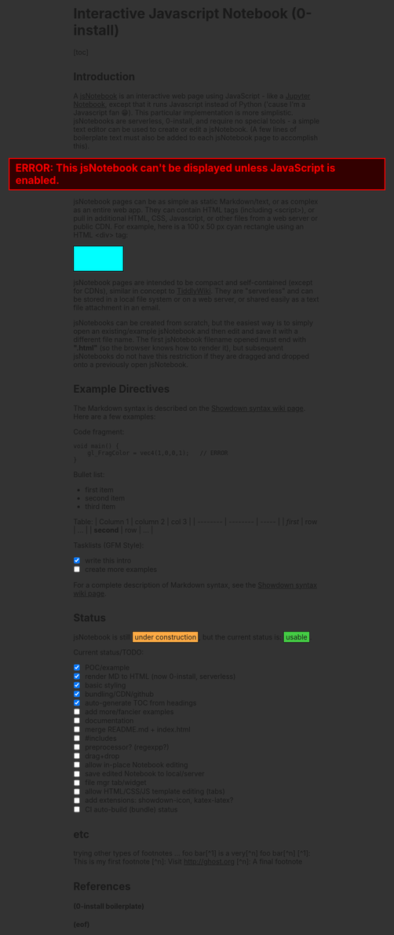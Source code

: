 # Interactive Javascript Notebook (0-install)
[toc]

## Introduction
A [jsNotebook](https://github.com/djulien/jsNotebook) is an interactive web page using JavaScript - like a [Jupyter Notebook](https://jupyter.org), except that it runs Javascript instead of Python ('cause I'm a Javascript fan &#x1F601;).  This particular implementation is more simplistic.  jsNotebooks are serverless, 0-install, and require no special tools - a simple text editor can be used to create or edit a jsNotebook.  (A few lines of boilerplate text must also be added to each jsNotebook page to accomplish this).

jsNotebook pages are stored as **Markdown** (text) files to allow quick and easy formatting.  [Showdown](https://github.com/showdownjs/showdown) is used to render the Markdown text as **HTML** for display in the browser, where it can then be viewed or edited *interactively* (not there yet).

jsNotebook pages can be as simple as static Markdown/text, or as complex as an entire web app.  They can contain HTML tags (including &lt;script&gt;), or pull in additional HTML, CSS, Javascript, or other files from a web server or public CDN.  For example, here is a 100 x 50 px cyan rectangle using an HTML \<div> tag: <div style="width: 100px; height: 50px; background-color: #0ff; border: 1px solid black;"></div>

jsNotebook pages are intended to be compact and self-contained (except for CDNs), similar in concept to [TiddlyWiki](https://tiddlywiki.com).  They are "serverless" and can be stored in a local file system or on a web server, or shared easily as a text file attachment in an email.

jsNotebooks can be created from scratch, but the easiest way is to simply open an existing/example jsNotebook and then edit and save it with a different file name.  The first jsNotebook filename opened must end with **".html"** (so the browser knows how to render it), but subsequent jsNotebooks do not have this restriction if they are dragged and dropped onto a previously open jsNotebook.

## Example Directives
The Markdown syntax is described on the [Showdown syntax wiki page](https://github.com/showdownjs/showdown/wiki/Showdown's-Markdown-syntax).  Here are a few examples:

Code fragment:
```
void main() {
    gl_FragColor = vec4(1,0,0,1);	// ERROR
}
```

Bullet list:
* first item
* second item
* third item

Table:
| Column 1 | column 2 | col 3 |
| -------- | -------- | ----- |
| *first*  | row | \... |
| **second** | row | \... |

Tasklists (GFM Style):
- [x] write this intro
- [ ] create more examples

For a complete description of Markdown syntax, see the [Showdown syntax wiki page](https://github.com/showdownjs/showdown/wiki/Showdown's-Markdown-syntax).

## Status
jsNotebook is still <span style="background-color: #fa4; padding: 2px 4px; border: 1px solid;">under construction</span>, but the current status is: <span style="background-color: #4c4; padding: 2px 4px; border: 1px solid;">usable</span>.

Current status/TODO:
- [x] POC/example
- [x] render MD to HTML (now 0-install, serverless)
- [x] basic styling
- [x] bundling/CDN/github
- [x] auto-generate TOC from headings
- [ ] add more/fancier examples
- [ ] documentation
- [ ] merge README.md + index.html
- [ ] #includes
- [ ] preprocessor? (regexpp?)
- [ ] drag+drop
- [ ] allow in-place Notebook editing
- [ ] save edited Notebook to local/server
- [ ] file mgr tab/widget
- [ ] allow HTML/CSS/JS template editing (tabs)
- [ ] add extensions: showdown-icon, katex-latex?
- [ ] CI auto-build (bundle) status

## etc
trying other types of footnotes ...
foo bar[^1] is a very[^n] foo bar[^n] [^1]: This is my first footnote [^n]: Visit http://ghost.org [^n]: A final footnote

## References
[^showdown]: source: https://github.com/showdownjs/showdown
   wiki: https://github.com/showdownjs/showdown/wiki/Showdown's-Markdown-syntax

#### (0-install boilerplate)
<!-- jsNotebook 0.20.7.D: append lines below for 0-install -->
<noscript>ERROR: This jsNotebook can't be displayed unless JavaScript is enabled.</noscript>
<script src="https://raw.githubusercontent.com/djulien/jsNotebook/master/dist/jsNotebook.js" dev-src="./dist/jsNotebook.js" cdn-src="https://unpkg.com/jsNotebook@0.20.7/dist/jsNotebook.min.js" localhost-src="http://localhost:3000/js/jsNotebook.js" type="text/javascript" defer></script>
<style type="text/css">
/* inline styles in case Javascript is disabled */
html, div { background-color: #333; }
noscript {
  position: absolute; top: 10%; left: 10%; right: 10%;
  font-size: 1.5em; font-weight: bold;
  padding: 6px 12px;
  background-color: #300;
  border: 2px solid #f00;
  color: #f00;
}
</style>
#### (eof)
